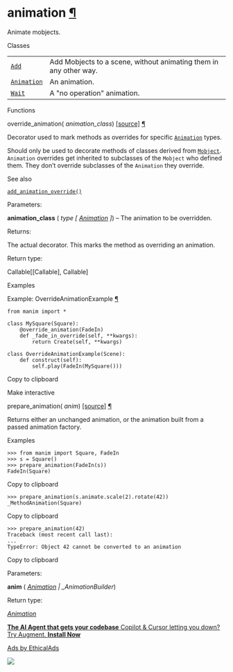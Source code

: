 # animation [¶](https://docs.manim.community/en/stable/reference/manim.animation.animation.html\#module-manim.animation.animation "Link to this heading")

Animate mobjects.

Classes

|     |     |
| --- | --- |
| [`Add`](https://docs.manim.community/en/stable/reference/manim.animation.animation.Add.html#manim.animation.animation.Add "manim.animation.animation.Add") | Add Mobjects to a scene, without animating them in any other way. |
| [`Animation`](https://docs.manim.community/en/stable/reference/manim.animation.animation.Animation.html#manim.animation.animation.Animation "manim.animation.animation.Animation") | An animation. |
| [`Wait`](https://docs.manim.community/en/stable/reference/manim.animation.animation.Wait.html#manim.animation.animation.Wait "manim.animation.animation.Wait") | A "no operation" animation. |

Functions

override\_animation( _animation\_class_) [\[source\]](https://docs.manim.community/en/stable/_modules/manim/animation/animation.html#override_animation) [¶](https://docs.manim.community/en/stable/reference/manim.animation.animation.html#manim.animation.animation.override_animation "Link to this definition")

Decorator used to mark methods as overrides for specific [`Animation`](https://docs.manim.community/en/stable/reference/manim.animation.animation.Animation.html#manim.animation.animation.Animation "manim.animation.animation.Animation") types.

Should only be used to decorate methods of classes derived from [`Mobject`](https://docs.manim.community/en/stable/reference/manim.mobject.mobject.Mobject.html#manim.mobject.mobject.Mobject "manim.mobject.mobject.Mobject").
`Animation` overrides get inherited to subclasses of the `Mobject` who defined
them. They don’t override subclasses of the `Animation` they override.

See also

[`add_animation_override()`](https://docs.manim.community/en/stable/reference/manim.mobject.mobject.Mobject.html#manim.mobject.mobject.Mobject.add_animation_override "manim.mobject.mobject.Mobject.add_animation_override")

Parameters:

**animation\_class** ( _type_ _\[_ [_Animation_](https://docs.manim.community/en/stable/reference/manim.animation.animation.Animation.html#manim.animation.animation.Animation "manim.animation.animation.Animation") _\]_) – The animation to be overridden.

Returns:

The actual decorator. This marks the method as overriding an animation.

Return type:

Callable\[\[Callable\], Callable\]

Examples

Example: OverrideAnimationExample [¶](https://docs.manim.community/en/stable/reference/manim.animation.animation.html#overrideanimationexample)

```
from manim import *

class MySquare(Square):
    @override_animation(FadeIn)
    def _fade_in_override(self, **kwargs):
        return Create(self, **kwargs)

class OverrideAnimationExample(Scene):
    def construct(self):
        self.play(FadeIn(MySquare()))

```

Copy to clipboard

Make interactive

prepare\_animation( _anim_) [\[source\]](https://docs.manim.community/en/stable/_modules/manim/animation/animation.html#prepare_animation) [¶](https://docs.manim.community/en/stable/reference/manim.animation.animation.html#manim.animation.animation.prepare_animation "Link to this definition")

Returns either an unchanged animation, or the animation built
from a passed animation factory.

Examples

```
>>> from manim import Square, FadeIn
>>> s = Square()
>>> prepare_animation(FadeIn(s))
FadeIn(Square)

```

Copy to clipboard

```
>>> prepare_animation(s.animate.scale(2).rotate(42))
_MethodAnimation(Square)

```

Copy to clipboard

```
>>> prepare_animation(42)
Traceback (most recent call last):
...
TypeError: Object 42 cannot be converted to an animation

```

Copy to clipboard

Parameters:

**anim** ( [_Animation_](https://docs.manim.community/en/stable/reference/manim.animation.animation.Animation.html#manim.animation.animation.Animation "manim.animation.animation.Animation") _\|_ _\_AnimationBuilder_)

Return type:

[_Animation_](https://docs.manim.community/en/stable/reference/manim.animation.animation.Animation.html#manim.animation.animation.Animation "manim.animation.animation.Animation")

[**The AI Agent that gets your codebase** Copilot & Cursor letting you down? Try Augment. **Install Now**](https://server.ethicalads.io/proxy/click/8458/019600e6-34b5-7800-b430-7b3240060a41/)

[Ads by EthicalAds](https://www.ethicalads.io/advertisers/?ref=ea-text)

![](https://server.ethicalads.io/proxy/view/8458/019600e6-34b5-7800-b430-7b3240060a41/)